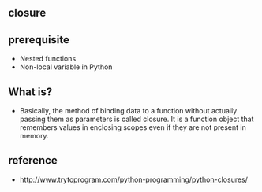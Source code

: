 ## closure
## prerequisite
- Nested functions
- Non-local variable in Python

## What is?
- Basically, the method of binding data to a function without actually passing them as parameters is called closure. It is a function object that remembers values in enclosing scopes even if they are not present in memory.
## reference 
- http://www.trytoprogram.com/python-programming/python-closures/
